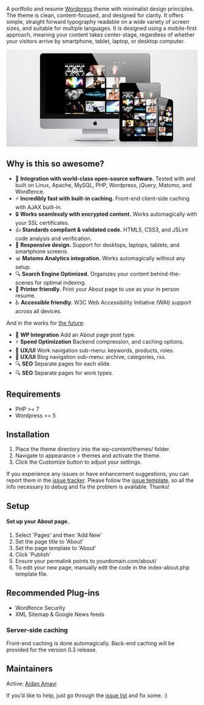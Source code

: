 A portfolio and resume [Wordpress](https://www.wordpress.org) theme with minimalist design principles. The theme is clean, content-focused, and designed for clarity. It offers simple, straight forward typography readable on a wide variety of screen sizes, and suitable for multiple languages. It is designed using a mobile-first approach, meaning your content takes center-stage, regardless of whether your visitors arrive by smartphone, tablet, laptop, or desktop computer.

![](https://raw.githubusercontent.com/aidanamavi/portfolio-resume/master/img/markdown_screenshot.png)



## Why is this so awesome?

* :rocket: **Integration with world-class open-source software.** Tested with and built on Linux, Apache, MySQL, PHP, Wordpress, jQuery, Matomo, and Wordfence.
* :zap: **Incredibly fast with built-in caching.** Front-end client-side caching with AJAX built-in.
* :lock: **Works seamlessly with encrypted content.** Works automagically with your SSL certificates.
* :+1: **Standards compliant & validated code.** HTML5, CSS3, and JSLint code analysis and verification.
* :iphone: **Responsive design.** Support for desktops, laptops, tablets, and smartphone screens.
* :bar_chart: **Matomo Analytics integration.** Works automagically without any setup.
* :mag: **Search Engine Optimized.** Organizes your content behind-the-scenes for optimal indexing.
* :page_facing_up: **Printer friendly.** Print your About page to use as your in person resume.
* :wheelchair: **Accessible friendly.** W3C Web Accessibility Initiative (WAI) support across all devices.

And in the works for [the future](https://github.com/aidanamavi/portfolio-resume/milestones/0.3):
* :rocket: **WP Integration** Add an About page post type.
* :zap: **Speed Optimization** Backend compression, and caching options.
* :art: **UX/UI** Work navigation sub-menu: keywords, products, roles.
* :art: **UX/UI** Blog navigation sub-menu: archive, categories, rss.
* :mag: **SEO** Separate pages for each slide.
* :mag: **SEO** Separate pages for work types.



## Requirements

* PHP >= 7
* Wordpress >= 5



## Installation

1. Place the theme directory into the wp-content/themes/ folder.
2. Navigate to appearance > themes and activate the theme.
3. Click the Customize button to adjust your settings.

If you experience any issues or have enhancement suggestions, you can report them in the [issue tracker](https://github.com/aidanamavi/portfolio-resume/issues). Please follow the [issue template](https://raw.githubusercontent.com/aidanamavi/portfolio-resume/master/issues-template.md), so all the info necessary to debug and fix the problem is available. Thanks!



## Setup

#### Set up your About page.

1. Select 'Pages' and then 'Add New'
2. Set the page title to 'About'
3. Set the page template to 'About'
4. Click 'Publish'
5. Ensure your permalink points to yourdomain.com/about/
6. To edit your new page, manually edit the code in the index-about.php template file.



## Recommended Plug-ins

* Wordfence Security
* XML Sitemap & Google News feeds



### Server-side caching
Front-end caching is done automagically. Back-end caching will be provided for the version 0.3 release.



## Maintainers

Active: [Aidan Amavi](https://github.com/AidanAmavi)

If you’d like to help, just go through the [issue list](https://github.com/aidanamavi/portfolio-resume/issues) and fix some. :)
